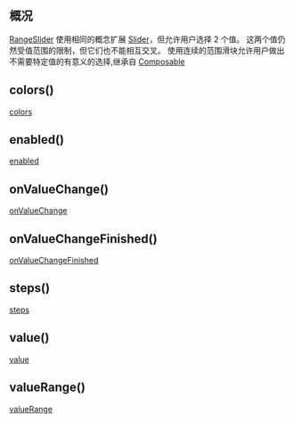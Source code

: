 ## 概况

[RangeSlider](/API/UI/Compose/Widget/RangeSlider/README.md)
使用相同的概念扩展 [Slider](/API/UI/Compose/Widget/Slider/README.md)，但允许用户选择 2 个值。 这两个值仍然受值范围的限制，但它们也不能相互交叉。
使用连续的范围滑块允许用户做出不需要特定值的有意义的选择,继承自 [Composable](/API/UI/Compose/Widget/Composable/README.md)

## colors()

[colors](colors.md ":include")

## enabled()

[enabled](enabled.md ":include")

## onValueChange()

[onValueChange](onValueChange.md ":include")

## onValueChangeFinished()

[onValueChangeFinished](onValueChangeFinished.md ":include")

## steps()

[steps](steps.md ":include")

## value()

[value](value.md ":include")

## valueRange()

[valueRange](valueRange.md ":include")